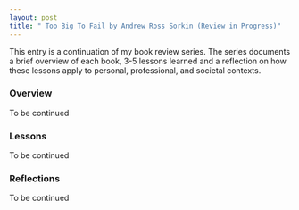 ```yaml
---
layout: post
title: " Too Big To Fail by Andrew Ross Sorkin (Review in Progress)"
---
```


This entry is a continuation of my book review series.
The series documents a brief overview of each book,
3-5 lessons learned and a reflection on how these lessons apply to
personal, professional, and societal contexts.

### Overview

To be continued

### Lessons

To be continued

### Reflections

To be continued

